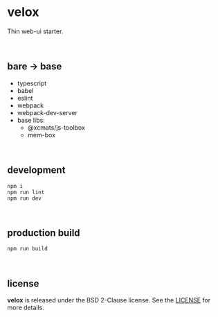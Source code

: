 # velox

Thin web-ui starter.

<br />




## bare -> base

* typescript
* babel
* eslint
* webpack
* webpack-dev-server
* base libs:
    - @xcmats/js-toolbox
    - mem-box

<br />




## development

```
npm i
npm run lint
npm run dev
```

<br />




## production build

```
npm run build
```

<br />




## license

**velox** is released under the BSD 2-Clause license. See the
[LICENSE](https://raw.githubusercontent.com/drmats/velox/master/LICENSE)
for more details.
